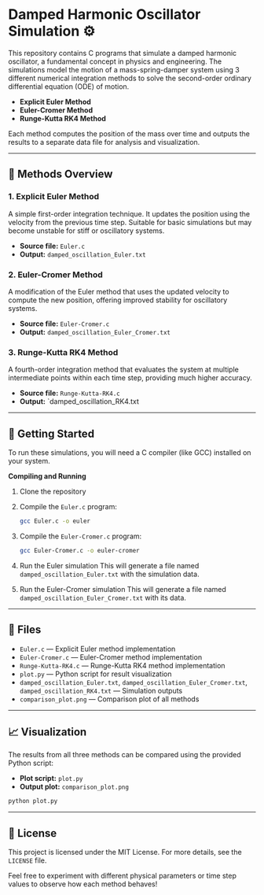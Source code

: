 # Damped Harmonic Oscillator Simulation ⚙️

This repository contains C programs that simulate a damped harmonic oscillator, a fundamental concept in physics and engineering. 
The simulations model the motion of a mass-spring-damper system using 3 different numerical integration methods to solve the second-order ordinary differential equation (ODE) of motion.

- **Explicit Euler Method**
- **Euler-Cromer Method**
- **Runge-Kutta RK4 Method**

Each method computes the position of the mass over time and outputs the results to a separate data file for analysis and visualization.

---

## 🧠 Methods Overview

### 1. Explicit Euler Method
A simple first-order integration technique. It updates the position using the velocity from the previous time step. Suitable for basic simulations but may become unstable for stiff or oscillatory systems.

- **Source file:** `Euler.c`
- **Output:** `damped_oscillation_Euler.txt`

### 2. Euler-Cromer Method
A modification of the Euler method that uses the updated velocity to compute the new position, offering improved stability for oscillatory systems.

- **Source file:** `Euler-Cromer.c`
- **Output:** `damped_oscillation_Euler_Cromer.txt`

### 3. Runge-Kutta RK4 Method
A fourth-order integration method that evaluates the system at multiple intermediate points within each time step, providing much higher accuracy.

- **Source file:** `Runge-Kutta-RK4.c`
- **Output:** `damped_oscillation_RK4.txt

---

## 🚀 Getting Started

To run these simulations, you will need a C compiler (like GCC) installed on your system.

**Compiling and Running**

1. Clone the repository
   
2. Compile the ```Euler.c``` program:
   ```bash
   gcc Euler.c -o euler
   ```
   
3. Compile the ```Euler-Cromer.c``` program:
   ```bash
   gcc Euler-Cromer.c -o euler-cromer
   ```

4. Run the Euler simulation
   This will generate a file named ```damped_oscillation_Euler.txt``` with the simulation data.
   
5. Run the Euler-Cromer simulation
   This will generate a file named ```damped_oscillation_Euler_Cromer.txt``` with its data.

---

## 📂 Files

- `Euler.c` — Explicit Euler method implementation
- `Euler-Cromer.c` — Euler-Cromer method implementation
- `Runge-Kutta-RK4.c` — Runge-Kutta RK4 method implementation
- `plot.py` — Python script for result visualization
- `damped_oscillation_Euler.txt`, `damped_oscillation_Euler_Cromer.txt`, `damped_oscillation_RK4.txt` — Simulation outputs
- `comparison_plot.png` — Comparison plot of all methods

---

## 📈 Visualization

The results from all three methods can be compared using the provided Python script:

- **Plot script:** `plot.py`
- **Output plot:** `comparison_plot.png`

```bash
python plot.py
```

---

## 📜 License
This project is licensed under the MIT License. For more details, see the ```LICENSE``` file.

Feel free to experiment with different physical parameters or time step values to observe how each method behaves!

